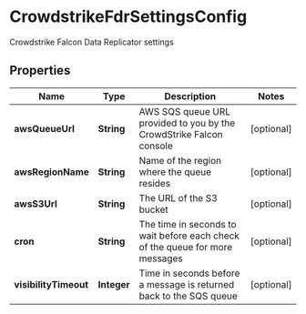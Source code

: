

# CrowdstrikeFdrSettingsConfig

Crowdstrike Falcon Data Replicator settings

## Properties

| Name | Type | Description | Notes |
|------------ | ------------- | ------------- | -------------|
|**awsQueueUrl** | **String** | AWS SQS queue URL provided to you by the CrowdStrike Falcon console |  [optional] |
|**awsRegionName** | **String** | Name of the region where the queue resides |  [optional] |
|**awsS3Url** | **String** | The URL of the S3 bucket |  [optional] |
|**cron** | **String** | The time in seconds to wait before each check of the queue for more messages |  [optional] |
|**visibilityTimeout** | **Integer** | Time in seconds before a message is returned back to the SQS queue |  [optional] |



